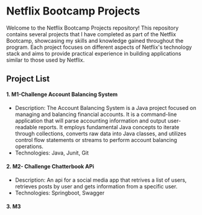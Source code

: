 
# Netflix Bootcamp Projects

Welcome to the Netflix Bootcamp Projects repository! This repository contains several projects that I have completed as part of the Netflix Bootcamp, showcasing my skills and knowledge gained throughout the program. Each project focuses on different aspects of Netflix's technology stack and aims to provide practical experience in building applications similar to those used by Netflix.

## Project List

#### 1. M1-Challenge Account Balancing System
- Description: The Account Balancing System is a Java project focused on managing and balancing financial accounts. It is a command-line application that will parse accounting information and output user-readable reports. It employs fundamental Java concepts to iterate through collections, converts raw data into Java classes, and utilizes control flow statements or streams to perform account balancing operations.
- Technologies: Java, Junit, Git

#### 2. M2- Challenge Chatterbook APi
- Description: An api for a social media app that retrives a list of users, retrieves posts by user and gets information from a specific user.
- Technologies: Springboot, Swagger 
#### 3. M3
